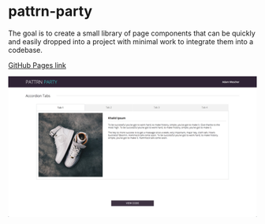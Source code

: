 # pattrn-party

The goal is to create a small library of page components that can be quickly and easily dropped into a project with minimal work to integrate them into a codebase.

[GitHub Pages link](https://adammescher.github.io/pattrn-party/.)

![](https://github.com/AdamMescher/pattrn-party/blob/master/assets/images/pattrnPartySS-1.png)
